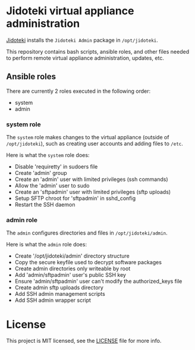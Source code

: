 # Jidoteki virtual appliance administration

[Jidoteki](https://jidoteki.com) installs the `Jidoteki Admin` package in `/opt/jidoteki`.

This repository contains bash scripts, ansible roles, and other files needed to perform remote virtual appliance administration, updates, etc.

## Ansible roles

There are currently 2 roles executed in the following order:

  - system
  - admin

### system role

The `system` role makes changes to the virtual appliance (outside of `/opt/jidoteki`), such as creating user accounts and adding files to `/etc`.

Here is what the `system` role does:

  * Disable 'requiretty' in sudoers file
  * Create 'admin' group
  * Create an 'admin' user with limited privileges (ssh commands)
  * Allow the 'admin' user to sudo
  * Create an 'sftpadmin' user with limited privileges (sftp uploads)
  * Setup SFTP chroot for 'sftpadmin' in sshd_config
  * Restart the SSH daemon

### admin role

The `admin` configures directories and files in `/opt/jidoteki/admin`.

Here is what the `admin` role does:

  * Create '/opt/jidoteki/admin' directory structure
  * Copy the secure keyfile used to decrypt software packages
  * Create admin directories only writeable by root
  * Add 'admin/sftpadmin' user's public SSH key
  * Ensure 'admin/sftpadmin' user can't modify the authorized_keys file
  * Create admin sftp uploads directory
  * Add SSH admin management scripts
  * Add SSH admin wrapper script

# License

This project is MIT licensed, see the [LICENSE](LICENSE) file for more info.
